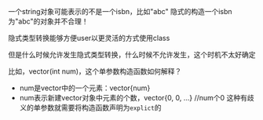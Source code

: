 一个string对象可能表示的不是一个isbn，比如"abc"
隐式的构造一个isbn为"abc"的对象并不合理！

隐式类型转换能够方便user以更灵活的方式使用class

但是什么时候允许发生隐式类型转换，什么时候不允许发生，这个时机不太好确定

比如，vector<int>(int num)，这个单参数构造函数如何解释？
* num是vector中的一个元素：vector<int>{num}
* num表示新建vector对象中元素的个数，vector<int>{0, 0, ...} //num个0
这种有歧义的单参数就需要将构造函数声明为`explict`的